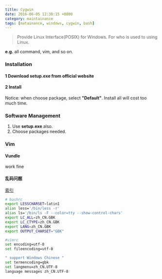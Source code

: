 ```yaml
---
title: Cygwin
date: 2016-06-05 12:30:15 +0800
category: maintainance
tags: [matainance, windows, cygwin, bash]
---
```


> Provide Linux Interface(POSIX) for Windows.
> For who is used to using Linux.

**e.g.** all command, vim, and so on.

### Installation

#### 1 Download **setup.exe** from official website

#### 2 Install

Notice: when choose package, select **"Default"**. Install all will cost too much time.

### Software Management

1. Use **setup.exe** also.
2. Choose packages needed.

### Vim

#### Vundle 

work fine

#### 乱码问题 

[索引](https://www.evernote.com/shard/s250/nl/33206666/20bc2003-6fd2-4046-b03b-7a1f744f9e64?title=VIM%20%E6%96%87%E4%BB%B6%E7%BC%96%E7%A0%81%E8%AF%86%E5%88%AB%E4%B8%8E%E4%B9%B1%E7%A0%81%E5%A4%84%E7%90%86)

```bash
# bashrc
export LESSCHARSET=latin1
alias less='/bin/less -r'
alias ls='/bin/ls -F --color=tty --show-control-chars'
export LC_ALL=zh_CN.GBK
export LC_CTYPE=zh_CN.GBK
export LANG=zh_CN.GBK
export OUTPUT_CHARSET="GBK"

#vimrc
set encoding=utf-8
set fileencoding=utf-8

" support Windows Chinese "
set termencoding=gbk
set langmenu=zh_CN.UTF-8
language messages zh_CN.UTF-8
```
